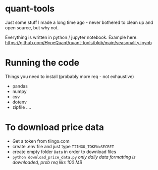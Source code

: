 # quant-tools

Just some stuff I made a long time ago - never bothered to clean up and open source, but why not.

Everything is written in python / jupyter notebook. Example here: https://github.com/HypeQuant/quant-tools/blob/main/seasonality.ipynb

# Running the code
Things you need to install (probably more req - not exhaustive)
- pandas
- numpy
- csv
- dotenv
- zipfile
....

# To download price data
- Get a token from tiingo.com
- create .env file and just type `TIINGO_TOKEN=SECRET`
- create empty folder `Data` in order to download files
- `python download_price_data.py`
*only daily data formatting is downloaded, prob req liks 100 MB*
